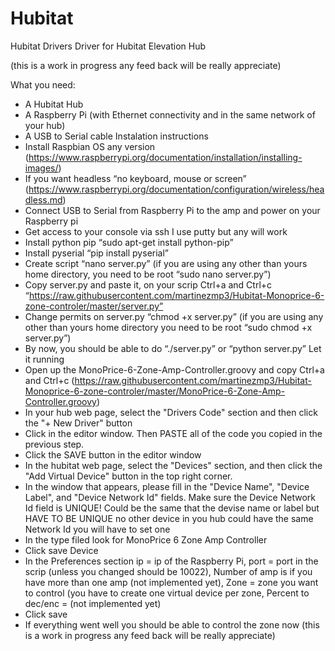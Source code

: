 # Hubitat
Hubitat Drivers
Driver for Hubitat Elevation Hub

(this is a work in progress any feed back will be really appreciate)

What you need:
-	A Hubitat Hub
-	A Raspberry Pi (with Ethernet connectivity and in the same network of your hub)
-	A USB to Serial cable
Instalation instructions
-	Install Raspbian OS any version (https://www.raspberrypi.org/documentation/installation/installing-images/)
-	If you want headless “no keyboard, mouse or screen” (https://www.raspberrypi.org/documentation/configuration/wireless/headless.md)
-	Connect USB to Serial from Raspberry Pi to the amp and power on your Raspberry pi
-	Get access to your console via ssh I use putty but any will work
-	Install python pip “sudo apt-get install python-pip”
-	Install pyserial “pip install pyserial”
-	Create script “nano server.py” (if you are using any other than yours home directory, you need to be root “sudo nano server.py”)
-	Copy server.py and paste it, on your scrip Ctrl+a and Ctrl+c “https://raw.githubusercontent.com/martinezmp3/Hubitat-Monoprice-6-zone-controler/master/server.py”
-	Change permits on server.py “chmod +x server.py”  (if you are using any other than yours home directory you need to be root “sudo chmod +x server.py”)
-	By now, you should be able to do “./server.py” or “python server.py” Let it running
-	Open up the MonoPrice-6-Zone-Amp-Controller.groovy and copy Ctrl+a and Ctrl+c (https://raw.githubusercontent.com/martinezmp3/Hubitat-Monoprice-6-zone-controler/master/MonoPrice-6-Zone-Amp-Controller.groovy)
-	In your hub web page, select the "Drivers Code" section and then click the "+ New Driver" button
-	Click in the editor window. Then PASTE all of the code you copied in the previous step.
-	Click the SAVE button in the editor window
-	In the hubitat web page, select the "Devices" section, and then click the "Add Virtual Device" button in the top right corner.
-	In the window that appears, please fill in the "Device Name", "Device Label", and "Device Network Id" fields. Make sure the Device Network Id field is UNIQUE! Could be the same that the devise name or label but HAVE TO BE UNIQUE no other device in you hub could have the same Network Id you will have to set one 
-	In the type filed look for MonoPrice 6 Zone Amp Controller
-	Click save Device
-	In the Preferences section ip = ip of the Raspberry Pi, port = port in the scrip (unless you changed should be 10022), Number of amp is if you have more than one amp (not implemented yet), Zone = zone you want to control (you have to create one virtual device per zone, Percent to dec/enc = (not implemented yet)
-	Click save 
-	If everything went well you should be able to control the zone now
(this is a work in progress any feed back will be really appreciate)
